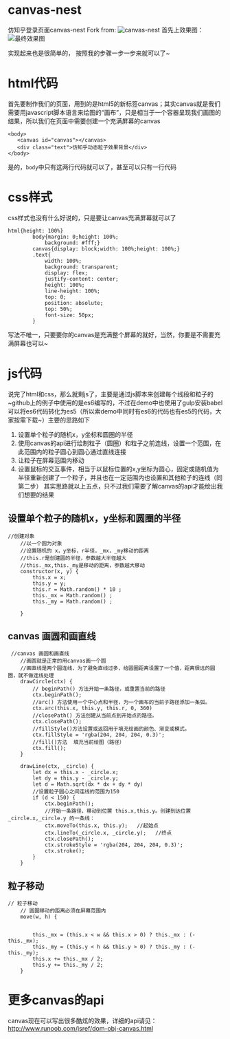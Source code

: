 # canvas-nest
仿知乎登录页面canvas-nest
Fork from: ![canvas-nest](https://github.com/sunshine940326/canvas-nest)
首先上效果图：
![最终效果图](https://user-gold-cdn.xitu.io/2017/5/25/1e1d0d9c85fc910afb169540b33ebe14)

实现起来也是很简单的， 按照我的步骤一步一步来就可以了~
# html代码
首先要制作我们的页面，用到的是html5的新标签canvas；其实canvas就是我们需要用javascript脚本语言来绘图的“画布”，只是相当于一个容器呈现我们画图的结果，所以我们在页面中需要创建一个充满屏幕的canvas
```
<body>
   <canvas id="canvas"></canvas>
   <div class="text">仿知乎动态粒子效果背景</div>
</body>
```
是的，`body`中只有这两行代码就可以了，甚至可以只有一行代码
# css样式
css样式也没有什么好说的，只是要让canvas充满屏幕就可以了
```
html{height: 100%}
        body{margin: 0;height: 100%;
            background: #fff;}
        canvas{display: block;width: 100%;height: 100%;}
        .text{
            width: 100%;
            background: transparent;
            display: flex;
            justify-content: center;
            height: 100%;
            line-height: 100%;
            top: 0;
            position: absolute;
            top: 50%;
            font-size: 50px;
        }
```
写法不唯一，只要要你的canvas是充满整个屏幕的就好，当然，你要是不需要充满屏幕也可以~
# js代码
说完了html和css，那么就剩js了，主要是通过js脚本来创建每个线段和粒子的~github上的例子中使用的是es6编写的，不过在demo中也使用了gulp安装babel可以将es6代码转化为es5（所以索demo中同时有es6的代码也有es5的代码，大家按需下载~）主要的思路如下

 1. 设置单个粒子的随机x，y坐标和圆圈的半径
 2. 使用canvas的api进行绘制粒子（圆圈）和粒子之前连线，设置一个范围，在此范围内的粒子圆心到圆心通过直线连接
 3. 让粒子在屏幕范围内移动
 4. 设置鼠标的交互事件，相当于以鼠标位置的x,y坐标为圆心，固定或随机值为半径重新创建了一个粒子，并且也在一定范围内也设置和其他粒子的连线（同第二步）
 其实思路就以上五点，只不过我们需要了解canvas的api才能绘出我们想要的结果
 
##  设置单个粒子的随机x，y坐标和圆圈的半径
```
//创建对象
    //以一个圆为对象
    //设置随机的 x，y坐标，r半径，_mx，_my移动的距离
    //this.r是创建圆的半径，参数越大半径越大
    //this._mx,this._my是移动的距离，参数越大移动
    constructor(x, y) {
        this.x = x;
        this.y = y;
        this.r = Math.random() * 10 ;
        this._mx = Math.random() ;
        this._my = Math.random() ;

    }

```
## canvas 画圆和画直线
```
 //canvas 画圆和画直线
    //画圆就是正常的用canvas画一个圆
    //画直线是两个圆连线，为了避免直线过多，给圆圈距离设置了一个值，距离很远的圆圈，就不做连线处理
    drawCircle(ctx) {
        // beginPath() 方法开始一条路径，或重置当前的路径
        ctx.beginPath();   
        //arc() 方法使用一个中心点和半径，为一个画布的当前子路径添加一条弧。
        ctx.arc(this.x, this.y, this.r, 0, 360)
        //closePath() 方法创建从当前点到开始点的路径。
        ctx.closePath();
        //fillStyle()方法设置或返回用于填充绘画的颜色、渐变或模式。
        ctx.fillStyle = 'rgba(204, 204, 204, 0.3)';
        //fill()方法	填充当前绘图（路径）
        ctx.fill();
    }

    drawLine(ctx, _circle) {
        let dx = this.x - _circle.x;
        let dy = this.y - _circle.y;
        let d = Math.sqrt(dx * dx + dy * dy)
        //设置粒子圆心之间连线的范围为150
        if (d < 150) {
            ctx.beginPath();
            //开始一条路径，移动到位置 this.x,this.y。创建到达位置 _circle.x,_circle.y 的一条线：
            ctx.moveTo(this.x, this.y);   //起始点
            ctx.lineTo(_circle.x, _circle.y);   //终点
            ctx.closePath();
            ctx.strokeStyle = 'rgba(204, 204, 204, 0.3)';
            ctx.stroke();
        }
    }
``` 
## 粒子移动
```
// 粒子移动
    // 圆圈移动的距离必须在屏幕范围内
    move(w, h) {
    
   
        this._mx = (this.x < w && this.x > 0) ? this._mx : (-this._mx);
        this._my = (this.y < h && this.y > 0) ? this._my : (-this._my);
        this.x += this._mx / 2;
        this.y += this._my / 2;
    }
```
# 更多canvas的api
canvas现在可以写出很多酷炫的效果，详细的api请见：http://www.runoob.com/jsref/dom-obj-canvas.html
 
 
  
